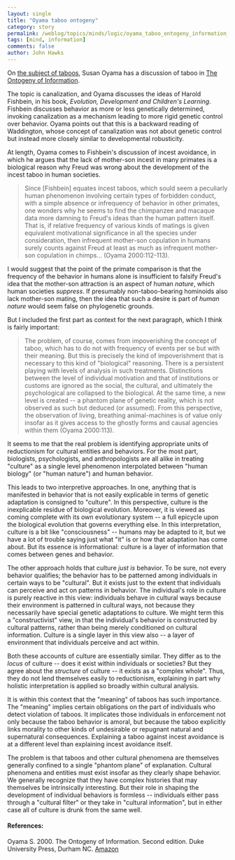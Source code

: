 ```yaml
---
layout: single 
title: "Oyama taboo ontogeny" 
category: story
permalink: /weblog/topics/minds/logic/oyama_taboo_ontogeny_information_2006.html
tags: [mind, information] 
comments: false 
author: John Hawks 
---
```



<p>
On <a href="http://johnhawks.net/weblog/topics/minds/logic/hoffmeyer_signs_bioanthropology_2006.html">the subject of taboos</a>, Susan Oyama has a discussion of taboo in <a href="http://www.amazon.com/exec/obidos/redirect?link_code=as2&path=ASIN/0822324660&tag=johnhawksanth-20&camp=1789&creative=9325">The Ontogeny of Information</a>. 
</p>

<p>
The topic is canalization, and Oyama discusses the ideas of Harold Fishbein, in his book, <i>Evolution, Development and Children's Learning</i>. Fishbein discusses behavior as more or less genetically determined, invoking canalization as a mechanism leading to more rigid genetic control over behavior. Oyama points out that this is a backward reading of Waddington, whose concept of canalization was not about genetic control but instead more closely similar to developmental robusticity. 
</p>

<p>
At length, Oyama comes to Fishbein's discussion of incest avoidance, in which he argues that the lack of mother-son incest in many primates is a biological reason why Freud was wrong about the development of the incest taboo in human societies. 
</p>

<blockquote>Since [Fishbein] equates incest taboos, which sould seem a peculiarly human phenomenon involving certain types of forbidden conduct, with a simple absence or infrequency of behavior in other primates, one wonders why he seems to find the chimpanzee and macaque data more damning to Freud's ideas than the human pattern itself. That is, if relative frequency of various kinds of matings is given equivalent motivational significance in all the species under consideration, then infrequent mother-son copulation in humans surely counts against Freud at least as much as infrequent mother-son copulation in chimps... (Oyama 2000:112-113).</blockquote>

<p>
I would suggest that the point of the primate comparison is that the frequency of the behavior in humans alone is insufficient to falsify Freud's idea that the mother-son attraction is an aspect of human <i>nature</i>, which human societies <i>suppress</i>. If presumably non-taboo-bearing hominoids also lack mother-son mating, then the idea that such a desire is part of <i>human nature</i> would seem false on phylogenetic grounds. 
</p>

<p>
But I included the first part as context for the next paragraph, which I think is fairly important: 
</p>

<blockquote>The problem, of course, comes from impoverishing the concept of taboo, which has to do not with frequency of events per se but with their meaning. But this is precisely the kind of impoverishment that is necessary to this kind of "biological" reasoning. There is a persistent playing with levels of analysis in such treatments. Distinctions between the level of individual motivation and that of institutions or customs are ignored as the social, the cultural, and ultimately the psychological are collapsed to the biological. At the same time, a new level is created -- a phantom plane of genetic reality, which is not observed as such but deduced (or assumed). From this perspective, the observation of living, breathing animal-machines is of value only insofar as it gives access to the ghostly forms and causal agencies within them (Oyama 2000:113). </blockquote>

<p>
It seems to me that the real problem is identifying appropriate units of reductionism for cultural entities and behaviors. For the most part, biologists, psychologists, and anthropologists are all alike in treating "culture" as a single level phenomenon interpolated between "human biology" (or "human nature") and human behavior. 
</p>

<p>
This leads to two interpretive approaches. In one, anything that is manifested in behavior that is not easily explicable in terms of genetic adaptation is consigned to "culture". In this perspective, culture is the inexplicable residue of biological evolution. Moreover, it is viewed as coming complete with its own evolutionary system -- a full epicycle upon the biological evolution that governs everything else. In this interpretation, culture is a bit like "consciousness" -- humans may be adapted to it, but we have a lot of trouble saying just what "it" is or how that adaptation has come about. But its essence is informational: culture is a layer of information that comes between genes and behavior. 
</p>

<p>
The other approach holds that culture <i>just is</i> behavior. To be sure, not every behavior qualifies; the behavior has to be patterned among individuals in certain ways to be "cultural". But it exists just to the extent that individuals can perceive and act on patterns in behavior. The individual's role in culture is purely reactive in this view: individuals behave in cultural ways because their environment is patterned in cultural ways, not because they necessarily have special genetic adaptations to culture. We might term this a "constructivist" view, in that the individual's behavior is constructed by cultural patterns, rather than being merely conditioned on cultural information. Culture is a single layer in this view also -- a layer of environment that individuals perceive and act within. 
</p>

<p>
Both these accounts of culture are essentially similar. They differ as to the <i>locus</i> of culture -- does it exist within individuals or societies? But they agree about the <i>structure</i> of culture -- it exists as a "complex whole". Thus, they do not lend themselves easily to reductionism, explaining in part why holistic interpretation is applied so broadly within cultural analysis. 
</p>

<p>
It is within this context that the "meaning" of taboos has such importance. The "meaning" implies certain obligations on the part of individuals who detect violation of taboos. It implicates those individuals in enforcement not only because the taboo behavior is amoral, but because the taboo explicitly links morality to other kinds of undesirable or repugnant natural and supernatural consequences. Explaining a taboo against incest avoidance is at a different level than explaining incest avoidance itself. 
</p>

<p>
The problem is that taboos and other cultural phenomena are themselves generally confined to a single "phantom plane" of explanation. Cultural phenomena and entities must exist insofar as they clearly shape behavior. We generally recognize that they have complex histories that may themselves be intrinsically interesting. But their role in shaping the development of individual behaviors is formless -- individuals either pass through a "cultural filter" or they take in "cultural information", but in either case all of culture is drunk from the same well. 
</p>

<h4>References:</h4>

<p class="cite">Oyama S. 2000. The Ontogeny of Information. Second edition. Duke University Press, Durham NC. <a href="http://www.amazon.com/exec/obidos/redirect?link_code=as2&path=ASIN/0822324660&tag=johnhawksanth-20&camp=1789&creative=9325">Amazon</a></p>

